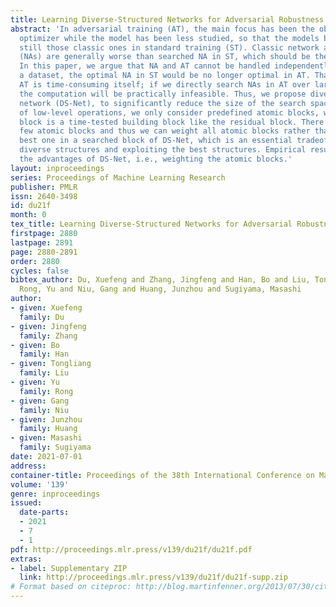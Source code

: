 ```yaml
---
title: Learning Diverse-Structured Networks for Adversarial Robustness
abstract: 'In adversarial training (AT), the main focus has been the objective and
  optimizer while the model has been less studied, so that the models being used are
  still those classic ones in standard training (ST). Classic network architectures
  (NAs) are generally worse than searched NA in ST, which should be the same in AT.
  In this paper, we argue that NA and AT cannot be handled independently, since given
  a dataset, the optimal NA in ST would be no longer optimal in AT. That being said,
  AT is time-consuming itself; if we directly search NAs in AT over large search spaces,
  the computation will be practically infeasible. Thus, we propose diverse-structured
  network (DS-Net), to significantly reduce the size of the search space: instead
  of low-level operations, we only consider predefined atomic blocks, where an atomic
  block is a time-tested building block like the residual block. There are only a
  few atomic blocks and thus we can weight all atomic blocks rather than find the
  best one in a searched block of DS-Net, which is an essential tradeoff between exploring
  diverse structures and exploiting the best structures. Empirical results demonstrate
  the advantages of DS-Net, i.e., weighting the atomic blocks.'
layout: inproceedings
series: Proceedings of Machine Learning Research
publisher: PMLR
issn: 2640-3498
id: du21f
month: 0
tex_title: Learning Diverse-Structured Networks for Adversarial Robustness
firstpage: 2880
lastpage: 2891
page: 2880-2891
order: 2880
cycles: false
bibtex_author: Du, Xuefeng and Zhang, Jingfeng and Han, Bo and Liu, Tongliang and
  Rong, Yu and Niu, Gang and Huang, Junzhou and Sugiyama, Masashi
author:
- given: Xuefeng
  family: Du
- given: Jingfeng
  family: Zhang
- given: Bo
  family: Han
- given: Tongliang
  family: Liu
- given: Yu
  family: Rong
- given: Gang
  family: Niu
- given: Junzhou
  family: Huang
- given: Masashi
  family: Sugiyama
date: 2021-07-01
address:
container-title: Proceedings of the 38th International Conference on Machine Learning
volume: '139'
genre: inproceedings
issued:
  date-parts:
  - 2021
  - 7
  - 1
pdf: http://proceedings.mlr.press/v139/du21f/du21f.pdf
extras:
- label: Supplementary ZIP
  link: http://proceedings.mlr.press/v139/du21f/du21f-supp.zip
# Format based on citeproc: http://blog.martinfenner.org/2013/07/30/citeproc-yaml-for-bibliographies/
---
```

